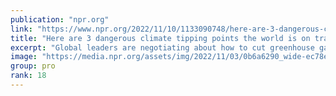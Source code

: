 ```yaml
---
publication: "npr.org"
link: "https://www.npr.org/2022/11/10/1133090748/here-are-3-dangerous-climate-tipping-points-the-world-is-on-track-for"
title: "Here are 3 dangerous climate tipping points the world is on track for"
excerpt: "Global leaders are negotiating about how to cut greenhouse gas emissions as quickly as possible. Scientists say every passing day, and every tenth of a degree, makes a big difference."
image: "https://media.npr.org/assets/img/2022/11/03/0b6a6290_wide-ec78e7d56f4cc3b554addfcf98e3f19cfb273d85-s1400-c100.jpg"
group: pro
rank: 18
---
```


